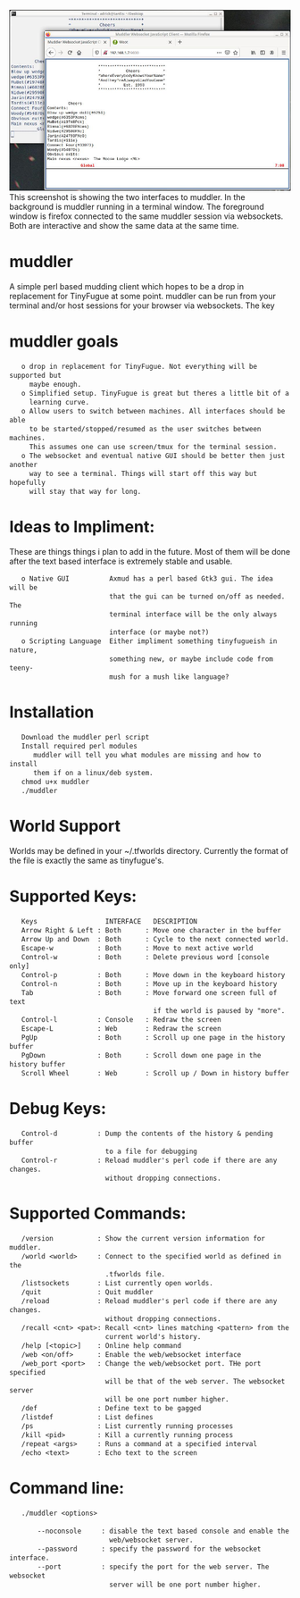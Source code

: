 ![Screenshot](screenshot.jpg)
This screenshot is showing the two interfaces to muddler. In the background is muddler running in a terminal window. The foreground window is firefox connected to the same muddler session via websockets. Both are interactive and show the same data at the same time.

# muddler

   A simple perl based mudding client which hopes to be a drop in replacement for TinyFugue at some point. muddler can be run from your terminal and/or host sessions for your browser via websockets.
   The key 

# muddler goals
```
   o drop in replacement for TinyFugue. Not everything will be supported but
     maybe enough.
   o Simplified setup. TinyFugue is great but theres a little bit of a
     learning curve.
   o Allow users to switch between machines. All interfaces should be able
     to be started/stopped/resumed as the user switches between machines. 
     This assumes one can use screen/tmux for the terminal session.
   o The websocket and eventual native GUI should be better then just another
     way to see a terminal. Things will start off this way but hopefully
     will stay that way for long.
```
# Ideas to Impliment:
These are things things i plan to add in the future. Most of them will be done after the text based interface is extremely stable and usable.
```
   o Native GUI          Axmud has a perl based Gtk3 gui. The idea will be
                         that the gui can be turned on/off as needed. The
                         terminal interface will be the only always running
                         interface (or maybe not?)
   o Scripting Language  Either impliment something tinyfugueish in nature,
                         something new, or maybe include code from teeny-
                         mush for a mush like language?
```
# Installation
```
   Download the muddler perl script
   Install required perl modules
      muddler will tell you what modules are missing and how to install
      them if on a linux/deb system.
   chmod u+x muddler
   ./muddler
```

# World Support
   Worlds may be defined in your ~/.tfworlds directory. Currently the
format of the file is exactly the same as tinyfugue's.
# Supported Keys:
```
   Keys                 INTERFACE   DESCRIPTION
   Arrow Right & Left : Both      : Move one character in the buffer
   Arrow Up and Down  : Both      : Cycle to the next connected world.
   Escape-w           : Both      : Move to next active world
   Control-w          : Both      : Delete previous word [console only]
   Control-p          : Both      : Move down in the keyboard history
   Control-n          : Both      : Move up in the keyboard history
   Tab                : Both      : Move forward one screen full of text
                                    if the world is paused by "more".
   Control-l          : Console   : Redraw the screen 
   Escape-L           : Web       : Redraw the screen
   PgUp               : Both      : Scroll up one page in the history buffer
   PgDown             : Both      : Scroll down one page in the history buffer
   Scroll Wheel       : Web       : Scroll up / Down in history buffer
```
# Debug Keys:
```
   Control-d          : Dump the contents of the history & pending buffer
                        to a file for debugging
   Control-r          : Reload muddler's perl code if there are any changes.
                        without dropping connections.
```
# Supported Commands:
```
   /version           : Show the current version information for muddler.
   /world <world>     : Connect to the specified world as defined in the
                        .tfworlds file.
   /listsockets       : List currently open worlds.
   /quit              : Quit muddler
   /reload            : Reload muddler's perl code if there are any changes.
                        without dropping connections.
   /recall <cnt> <pat>: Recall <cnt> lines matching <pattern> from the
                        current world's history. 
   /help [<topic>]    : Online help command
   /web <on/off>      : Enable the web/websocket interface
   /web_port <port>   : Change the web/websocket port. THe port specified
                        will be that of the web server. The websocket server
                        will be one port number higher.
   /def               : Define text to be gagged
   /listdef           : List defines
   /ps                : List currently running processes
   /kill <pid>        : Kill a currently running process
   /repeat <args>     : Runs a command at a specified interval
   /echo <text>       : Echo text to the screen
```
# Command line:
```
   ./muddler <options>

       --noconsole     : disable the text based console and enable the
                         web/websocket server.
       --password      : specify the password for the websocket interface.
       --port          : specify the port for the web server. The websocket
                         server will be one port number higher.
```
